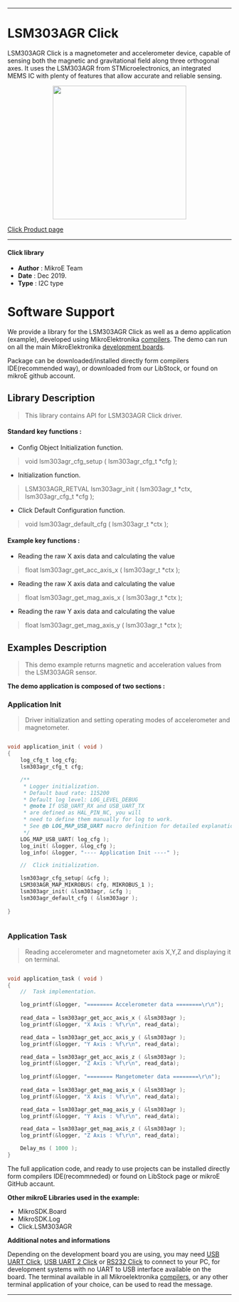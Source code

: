 

---
# LSM303AGR Click

LSM303AGR Click is a magnetometer and accelerometer device, capable of sensing both the magnetic and gravitational field along three orthogonal axes. It uses the LSM303AGR from STMicroelectronics, an integrated MEMS IC with plenty of features that allow accurate and reliable sensing.

<p align="center">
  <img src="https://download.mikroe.com/images/click_for_ide/lsm303agr_click.png" height=300px>
</p>

[Click Product page](https://www.mikroe.com/lsm303agr-click-click)

---


#### Click library 

- **Author**        : MikroE Team
- **Date**          : Dec 2019.
- **Type**          : I2C type


# Software Support

We provide a library for the LSM303AGR Click 
as well as a demo application (example), developed using MikroElektronika 
[compilers](https://shop.mikroe.com/compilers). 
The demo can run on all the main MikroElektronika [development boards](https://shop.mikroe.com/development-boards).

Package can be downloaded/installed directly form compilers IDE(recommended way), or downloaded from our LibStock, or found on mikroE github account. 

## Library Description

> This library contains API for LSM303AGR Click driver.

#### Standard key functions :

- Config Object Initialization function.
> void lsm303agr_cfg_setup ( lsm303agr_cfg_t *cfg ); 
 
- Initialization function.
> LSM303AGR_RETVAL lsm303agr_init ( lsm303agr_t *ctx, lsm303agr_cfg_t *cfg );

- Click Default Configuration function.
> void lsm303agr_default_cfg ( lsm303agr_t *ctx );


#### Example key functions :

- Reading the raw X axis data and calculating the value
> float lsm303agr_get_acc_axis_x ( lsm303agr_t *ctx );
 
- Reading the raw X axis data and calculating the value
> float lsm303agr_get_mag_axis_x ( lsm303agr_t *ctx );

- Reading the raw Y axis data and calculating the value
> float lsm303agr_get_mag_axis_y ( lsm303agr_t *ctx );

## Examples Description

> This demo example returns magnetic and acceleration values from the LSM303AGR sensor.

**The demo application is composed of two sections :**

### Application Init 

> Driver initialization and setting operating modes of accelerometer and magnetometer.

```c

void application_init ( void )
{
    log_cfg_t log_cfg;
    lsm303agr_cfg_t cfg;

    /** 
     * Logger initialization.
     * Default baud rate: 115200
     * Default log level: LOG_LEVEL_DEBUG
     * @note If USB_UART_RX and USB_UART_TX 
     * are defined as HAL_PIN_NC, you will 
     * need to define them manually for log to work. 
     * See @b LOG_MAP_USB_UART macro definition for detailed explanation.
     */
    LOG_MAP_USB_UART( log_cfg );
    log_init( &logger, &log_cfg );
    log_info( &logger, "---- Application Init ----" );

    //  Click initialization.

    lsm303agr_cfg_setup( &cfg );
    LSM303AGR_MAP_MIKROBUS( cfg, MIKROBUS_1 );
    lsm303agr_init( &lsm303agr, &cfg );
    lsm303agr_default_cfg ( &lsm303agr );
   
}
  
```

### Application Task

> Reading accelerometer and magnetometer axis X,Y,Z and displaying it on terminal.

```c

void application_task ( void )
{
    //  Task implementation.

    log_printf(&logger, "======== Accelerometer data ========\r\n");
    
    read_data = lsm303agr_get_acc_axis_x ( &lsm303agr );
    log_printf(&logger, "X Axis : %f\r\n", read_data);

    read_data = lsm303agr_get_acc_axis_y ( &lsm303agr );
    log_printf(&logger, "Y Axis : %f\r\n", read_data);

    read_data = lsm303agr_get_acc_axis_z ( &lsm303agr );
    log_printf(&logger, "Z Axis : %f\r\n", read_data);
    
    log_printf(&logger, "======== Mangetometer data ========\r\n");
    
    read_data = lsm303agr_get_mag_axis_x ( &lsm303agr );
    log_printf(&logger, "X Axis : %f\r\n", read_data);

    read_data = lsm303agr_get_mag_axis_y ( &lsm303agr );
    log_printf(&logger, "Y Axis : %f\r\n", read_data);

    read_data = lsm303agr_get_mag_axis_z ( &lsm303agr );
    log_printf(&logger, "Z Axis : %f\r\n", read_data);

    Delay_ms ( 1000 );
}

```

The full application code, and ready to use projects can be  installed directly form compilers IDE(recommneded) or found on LibStock page or mikroE GitHub accaunt.

**Other mikroE Libraries used in the example:** 

- MikroSDK.Board
- MikroSDK.Log
- Click.LSM303AGR

**Additional notes and informations**

Depending on the development board you are using, you may need 
[USB UART Click](https://shop.mikroe.com/usb-uart-click), 
[USB UART 2 Click](https://shop.mikroe.com/usb-uart-2-click) or 
[RS232 Click](https://shop.mikroe.com/rs232-click) to connect to your PC, for 
development systems with no UART to USB interface available on the board. The 
terminal available in all Mikroelektronika 
[compilers](https://shop.mikroe.com/compilers), or any other terminal application 
of your choice, can be used to read the message.



---
